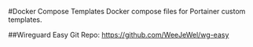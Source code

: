 #Docker Compose Templates
Docker compose files for Portainer custom templates.

##Wireguard Easy
Git Repo: https://github.com/WeeJeWel/wg-easy